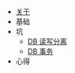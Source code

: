 + [关于](README.md)
+ 基础
+ 坑
	+ [DB 读写分离](Backend/DBReadWrite.md)
	+ [DB 事务](Backend/DBTranscation.md)
+ 心得
